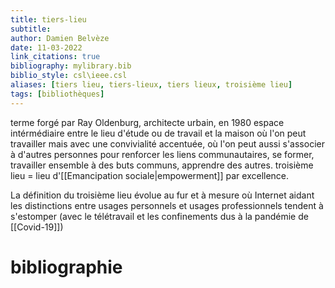 ```yaml
---
title: tiers-lieu
subtitle:
author: Damien Belvèze
date: 11-03-2022
link_citations: true
bibliography: mylibrary.bib
biblio_style: csl\ieee.csl
aliases: [tiers lieu, tiers-lieux, tiers lieux, troisième lieu]
tags: [bibliothèques]
---
```


terme forgé par Ray Oldenburg, architecte urbain, en 1980
espace intérmédiaire entre le lieu d'étude ou de travail et la maison où l'on peut travailler mais avec une convivialité accentuée, où l'on peut aussi s'associer à d'autres personnes pour renforcer les liens communautaires, se former, travailler ensemble à des buts communs, apprendre des autres. 
troisième lieu = lieu d'[[Emancipation sociale|empowerment]] par excellence. 

La définition du troisième lieu évolue au fur et à mesure où Internet aidant les distinctions entre usages personnels et usages professionnels tendent à s'estomper (avec le télétravail et les confinements dus à la pandémie de [[Covid-19]])






# bibliographie

